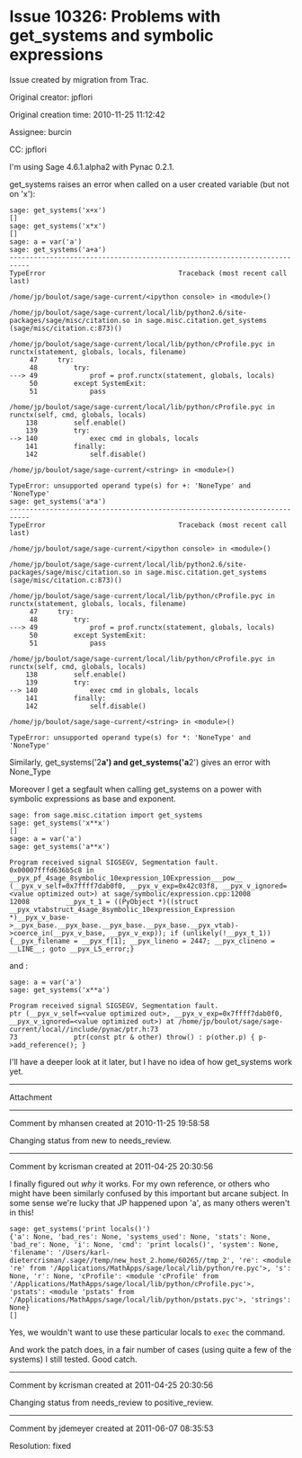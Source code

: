 # Issue 10326: Problems with get_systems and symbolic expressions

Issue created by migration from Trac.

Original creator: jpflori

Original creation time: 2010-11-25 11:12:42

Assignee: burcin

CC:  jpflori

I'm using Sage 4.6.1.alpha2 with Pynac 0.2.1.

get_systems raises an error when called on a user created variable (but not on 'x'):


```
sage: get_systems('x+x')
[]
sage: get_systems('x*x')
[]
sage: a = var('a')
sage: get_systems('a+a')
---------------------------------------------------------------------------
TypeError                                 Traceback (most recent call last)

/home/jp/boulot/sage/sage-current/<ipython console> in <module>()

/home/jp/boulot/sage/sage-current/local/lib/python2.6/site-packages/sage/misc/citation.so in sage.misc.citation.get_systems (sage/misc/citation.c:873)()

/home/jp/boulot/sage/sage-current/local/lib/python/cProfile.pyc in runctx(statement, globals, locals, filename)
     47     try:
     48         try:
---> 49             prof = prof.runctx(statement, globals, locals)
     50         except SystemExit:
     51             pass

/home/jp/boulot/sage/sage-current/local/lib/python/cProfile.pyc in runctx(self, cmd, globals, locals)
    138         self.enable()
    139         try:
--> 140             exec cmd in globals, locals
    141         finally:
    142             self.disable()

/home/jp/boulot/sage/sage-current/<string> in <module>()

TypeError: unsupported operand type(s) for +: 'NoneType' and 'NoneType'
sage: get_systems('a*a')
---------------------------------------------------------------------------
TypeError                                 Traceback (most recent call last)

/home/jp/boulot/sage/sage-current/<ipython console> in <module>()

/home/jp/boulot/sage/sage-current/local/lib/python2.6/site-packages/sage/misc/citation.so in sage.misc.citation.get_systems (sage/misc/citation.c:873)()

/home/jp/boulot/sage/sage-current/local/lib/python/cProfile.pyc in runctx(statement, globals, locals, filename)
     47     try:
     48         try:
---> 49             prof = prof.runctx(statement, globals, locals)
     50         except SystemExit:
     51             pass

/home/jp/boulot/sage/sage-current/local/lib/python/cProfile.pyc in runctx(self, cmd, globals, locals)
    138         self.enable()
    139         try:
--> 140             exec cmd in globals, locals
    141         finally:
    142             self.disable()

/home/jp/boulot/sage/sage-current/<string> in <module>()

TypeError: unsupported operand type(s) for *: 'NoneType' and 'NoneType'
```

Similarly, get_systems('2**a') and get_systems('a**2') gives an error with None_Type

Moreover I get a segfault when calling get_systems on a power with symbolic expressions as base and exponent.


```
sage: from sage.misc.citation import get_systems
sage: get_systems('x**x')
[]
sage: a = var('a')
sage: get_systems('a**x')

Program received signal SIGSEGV, Segmentation fault.
0x00007fffd636b5c8 in __pyx_pf_4sage_8symbolic_10expression_10Expression___pow__ (__pyx_v_self=0x7ffff7dab0f0, __pyx_v_exp=0x42c03f8, __pyx_v_ignored=<value optimized out>) at sage/symbolic/expression.cpp:12008
12008         __pyx_t_1 = ((PyObject *)((struct __pyx_vtabstruct_4sage_8symbolic_10expression_Expression *)__pyx_v_base->__pyx_base.__pyx_base.__pyx_base.__pyx_base.__pyx_vtab)->coerce_in(__pyx_v_base, __pyx_v_exp)); if (unlikely(!__pyx_t_1)) {__pyx_filename = __pyx_f[1]; __pyx_lineno = 2447; __pyx_clineno = __LINE__; goto __pyx_L5_error;}

```

and :


```
sage: a = var('a')
sage: get_systems('x**a')

Program received signal SIGSEGV, Segmentation fault.
ptr (__pyx_v_self=<value optimized out>, __pyx_v_exp=0x7ffff7dab0f0, __pyx_v_ignored=<value optimized out>) at /home/jp/boulot/sage/sage-current/local//include/pynac/ptr.h:73
73              ptr(const ptr & other) throw() : p(other.p) { p->add_reference(); }

```

I'll have a deeper look at it later, but I have no idea of how get_systems work yet.


---

Attachment


---

Comment by mhansen created at 2010-11-25 19:58:58

Changing status from new to needs_review.


---

Comment by kcrisman created at 2011-04-25 20:30:56

I finally figured out _why_ it works.  For my own reference, or others who might have been similarly confused by this important but arcane subject.  In some sense we're lucky that JP happened upon 'a', as many others weren't in this!

```
sage: get_systems('print locals()')
{'a': None, 'bad_res': None, 'systems_used': None, 'stats': None, 'bad_re': None, 'i': None, 'cmd': 'print locals()', 'system': None, 'filename': '/Users/karl-dietercrisman/.sage//temp/new_host_2.home/60265//tmp_2', 're': <module 're' from '/Applications/MathApps/sage/local/lib/python/re.pyc'>, 's': None, 'r': None, 'cProfile': <module 'cProfile' from '/Applications/MathApps/sage/local/lib/python/cProfile.pyc'>, 'pstats': <module 'pstats' from '/Applications/MathApps/sage/local/lib/python/pstats.pyc'>, 'strings': None}
[]
```

Yes, we wouldn't want to use these particular locals to `exec` the command.

And work the patch does, in a fair number of cases (using quite a few of the systems) I still tested.   Good catch.


---

Comment by kcrisman created at 2011-04-25 20:30:56

Changing status from needs_review to positive_review.


---

Comment by jdemeyer created at 2011-06-07 08:35:53

Resolution: fixed
